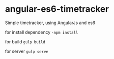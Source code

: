 # angular-es6-timetracker
Simple timetracker, using AngularJs and es6

for install dependency  `-npm install`

for build  `gulp build`

for server  `gulp serve`
